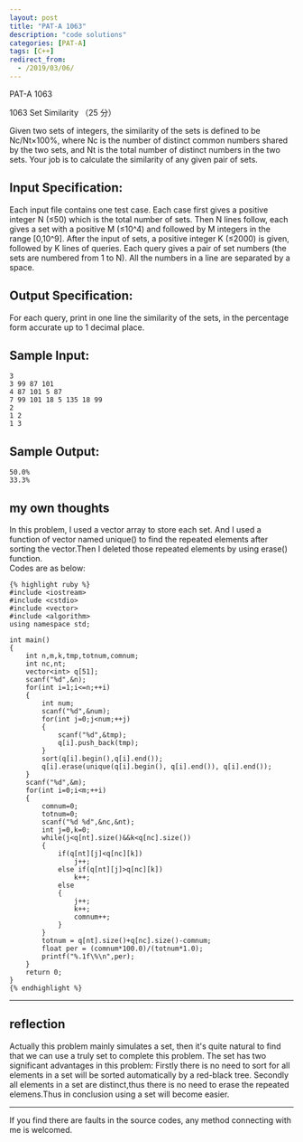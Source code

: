 ```yaml
---
layout: post
title: "PAT-A 1063"
description: "code solutions"
categories: [PAT-A]
tags: [C++]
redirect_from:
  - /2019/03/06/
---
```

PAT-A 1063

1063 Set Similarity （25 分）

Given two sets of integers, the similarity of the sets is defined to be Nc/Nt×100%, where Nc is the number of distinct common numbers shared by the two sets, and Nt is the total number of distinct numbers in the two sets. Your job is to calculate the similarity of any given pair of sets.

## Input Specification:

Each input file contains one test case. Each case first gives a positive integer N (≤50) which is the total number of sets. Then N lines follow, each gives a set with a positive M (≤10^4) and followed by M integers in the range [0,10^9]. After the input of sets, a positive integer K (≤2000) is given, followed by K lines of queries. Each query gives a pair of set numbers (the sets are numbered from 1 to N). All the numbers in a line are separated by a space.
    
## Output Specification:

For each query, print in one line the similarity of the sets, in the percentage form accurate up to 1 decimal place.

## Sample Input:

	3
	3 99 87 101
	4 87 101 5 87
	7 99 101 18 5 135 18 99
	2
	1 2
	1 3
    
## Sample Output:
    
	50.0%
	33.3%
    
## my own thoughts
 
In this problem, I used a vector array to store each set. And I used a function of vector named unique() to find the repeated elements after sorting the vector.Then I deleted those repeated elements by using erase() function.  
Codes are as below:  
  
    {% highlight ruby %}
	#include <iostream>
	#include <cstdio>
	#include <vector>
	#include <algorithm>
	using namespace std;

	int main()
	{
		int n,m,k,tmp,totnum,comnum;
		int nc,nt;
		vector<int> q[51];
		scanf("%d",&n);
		for(int i=1;i<=n;++i)
		{
			int num;
			scanf("%d",&num);
			for(int j=0;j<num;++j)
			{
				scanf("%d",&tmp);
				q[i].push_back(tmp);
			}
			sort(q[i].begin(),q[i].end());
			q[i].erase(unique(q[i].begin(), q[i].end()), q[i].end());
		}
		scanf("%d",&m);
		for(int i=0;i<m;++i)
		{
			comnum=0;
			totnum=0;
			scanf("%d %d",&nc,&nt);
			int j=0,k=0;
			while(j<q[nt].size()&&k<q[nc].size())
			{
				if(q[nt][j]<q[nc][k])
					j++;
				else if(q[nt][j]>q[nc][k])
					k++;
				else
				{
					j++;
					k++;
					comnum++;
				}
			}
			totnum = q[nt].size()+q[nc].size()-comnum;
			float per = (comnum*100.0)/(totnum*1.0);
			printf("%.1f\%\n",per);
		}
		return 0;
	}
	{% endhighlight %}
---	  

## reflection

Actually this problem mainly simulates a set, then it's quite natural to find that we can use a truly set to complete this problem. The set has two significant advantages in this problem: Firstly there is no need to sort for all elements in a set will be sorted automatically by a red-black tree. Secondly all elements in a set are distinct,thus there is no need to erase the repeated elemens.Thus in conclusion using a set will become easier.      

---
  If you find there are faults in the source codes, any method connecting with me is welcomed.
